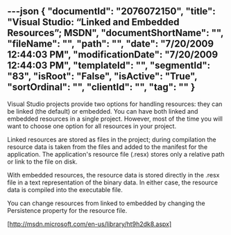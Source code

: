 ---json
{
  "documentId": "2076072150",
  "title": "Visual Studio: “Linked and Embedded Resources”; MSDN",
  "documentShortName": "",
  "fileName": "",
  "path": "",
  "date": "7/20/2009 12:44:03 PM",
  "modificationDate": "7/20/2009 12:44:03 PM",
  "templateId": "",
  "segmentId": "83",
  "isRoot": "False",
  "isActive": "True",
  "sortOrdinal": "",
  "clientId": "",
  "tag": ""
}
---

Visual Studio projects provide two options for handling resources: they can be linked (the default) or embedded. You can have both linked and embedded resources in a single project. However, most of the time you will want to choose one option for all resources in your project.

Linked resources are stored as files in the project; during compilation the resource data is taken from the files and added to the manifest for the application. The application's resource file (.resx) stores only a relative path or link to the file on disk.

With embedded resources, the resource data is stored directly in the .resx file in a text representation of the binary data. In either case, the resource data is compiled into the executable file.

You can change resources from linked to embedded by changing the Persistence property for the resource file.

[http://msdn.microsoft.com/en-us/library/ht9h2dk8.aspx]
